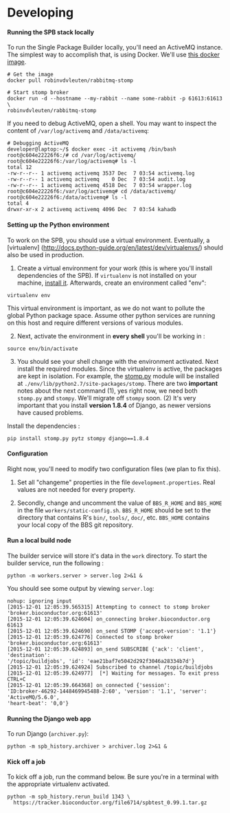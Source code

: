 Developing
==========

#### Running the SPB stack locally
To run the Single Package Builder locally, you'll need an ActiveMQ instance.  The
simplest way to accomplish that, is using Docker. We'll use [this docker image](https://github.com/disaster37/activemq).  

```
# Get the image
docker pull robinvdvleuten/rabbitmq-stomp

# Start stomp broker
docker run -d --hostname --my-rabbit --name some-rabbit -p 61613:61613 \
robinvdvleuten/rabbitmq-stomp
```
If you need to debug ActiveMQ, open a shell.  You may want to inspect the content
of `/var/log/activemq` and `/data/activemq`:
```
# Debugging ActiveMQ
developer@laptop:~/$ docker exec -it activemq /bin/bash
root@c604e22226f6:/# cd /var/log/activemq/
root@c604e22226f6:/var/log/activemq# ls -l
total 12
-rw-r--r-- 1 activemq activemq 3537 Dec  7 03:54 activemq.log
-rw-r--r-- 1 activemq activemq    0 Dec  7 03:54 audit.log
-rw-r--r-- 1 activemq activemq 4518 Dec  7 03:54 wrapper.log
root@c604e22226f6:/var/log/activemq# cd /data/activemq/
root@c604e22226f6:/data/activemq# ls -l
total 4
drwxr-xr-x 2 activemq activemq 4096 Dec  7 03:54 kahadb

```
#### Setting up the Python environment

To work on the SPB, you should use a virtual environment.  Eventually, a
[virtualenv] (http://docs.python-guide.org/en/latest/dev/virtualenvs/) should also
be used in production.

1. Create a virtual environment for your work (this is where you'll install dependencies
  of the SPB).  If `virtualenv` is not installed on your machine,
  [install it](http://virtualenv.readthedocs.org/en/latest/installation.html).  Afterwards,
  create an environment called "env":
  ```
  virtualenv env
  ```
  This virtual environment is important, as we do not want to pollute the
  global Python package space.  Assume other python services are running
  on this host and require different versions of various modules.

2. Next, activate the environment in **every shell** you'll be working in :
  ```
  source env/bin/activate
  ```
3. You should see your shell change with the environment activated.  Next
  install the required modules.  Since the virtualenv is active, the packages
  are kept in isolation.  For example, the
  [stomp.py](https://github.com/jasonrbriggs/stomp.py) module will be installed
  at `./env/lib/python2.7/site-packages/stomp`.  There are two **important**
  notes about the next command (1), yes right now, we need both `stomp.py`
  and `stompy`.  We'll migrate off `stompy` soon.  (2) It's very important
  that you install **version 1.8.4** of Django, as newer versions have caused
  problems.

  Install the dependencies :

  ```
  pip install stomp.py pytz stompy django==1.8.4
  ```

#### Configuration
Right now, you'll need to modify two configuration files (we plan to fix this).

1. Set all "changeme" properties in the file `development.properties`.  Real values are
not needed for every property.

2. Secondly, change and uncomment the value of `BBS_R_HOME` and `BBS_HOME` in the
file `workers/static-config.sh`.  `BBS_R_HOME` should be set to the directory that
contains R's `bin/`, `tools/`, `doc/`, etc.  `BBS_HOME` contains your local copy
of the BBS git repository.

#### Run a local build node
The builder service will store it's data in the `work` directory.  To start the
builder service, run the following :
  ```
  python -m workers.server > server.log 2>&1 &
  ```
  You should see some output by viewing `server.log`:

  ```
  nohup: ignoring input
  [2015-12-01 12:05:39.565315] Attempting to connect to stomp broker
'broker.bioconductor.org:61613'
  [2015-12-01 12:05:39.624604] on_connecting broker.bioconductor.org 61613
  [2015-12-01 12:05:39.624690] on_send STOMP {'accept-version': '1.1'}
  [2015-12-01 12:05:39.624776] Connected to stomp broker 'broker.bioconductor.org:61613'
  [2015-12-01 12:05:39.624893] on_send SUBSCRIBE {'ack': 'client', 'destination':
'/topic/buildjobs', 'id': 'eae21baf7e5042d292f3046a28334b7d'}
  [2015-12-01 12:05:39.624924] Subscribed to channel /topic/buildjobs
  [2015-12-01 12:05:39.624977]  [*] Waiting for messages. To exit press CTRL+C
  [2015-12-01 12:05:39.664368] on_connected {'session':
'ID:broker-46292-1448469945488-2:60', 'version': '1.1', 'server': 'ActiveMQ/5.6.0',
'heart-beat': '0,0'}

  ```

#### Running the Django web app
  To run Django (`archiver.py`):
  ```
  python -m spb_history.archiver > archiver.log 2>&1 &
  ```

#### Kick off a job
To kick off a job, run the command below.  Be sure you're in a terminal with the
appropriate virtualenv activated.
```
python -m spb_history.rerun_build 1343 \
  https://tracker.bioconductor.org/file6714/spbtest_0.99.1.tar.gz
```

